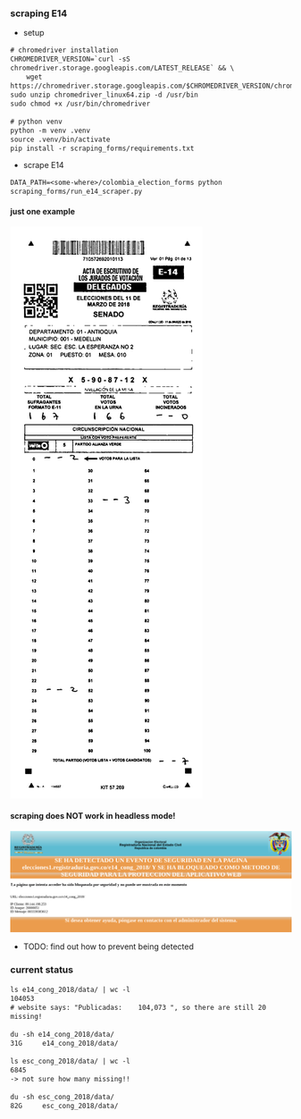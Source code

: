 
### scraping E14
* setup
```shell
# chromedriver installation
CHROMEDRIVER_VERSION=`curl -sS chromedriver.storage.googleapis.com/LATEST_RELEASE` && \
    wget https://chromedriver.storage.googleapis.com/$CHROMEDRIVER_VERSION/chromedriver_linux64.zip
sudo unzip chromedriver_linux64.zip -d /usr/bin
sudo chmod +x /usr/bin/chromedriver

# python venv
python -m venv .venv
source .venv/bin/activate
pip install -r scraping_forms/requirements.txt
```
* scrape E14
```shell
DATA_PATH=<some-where>/colombia_election_forms python scraping_forms/run_e14_scraper.py
```
#### just one example
![sample](images/sample.png)
#### scraping does NOT work in headless mode!
![image](images/screenshot_headless_being_blocked.png)
* TODO: find out how to prevent being detected

### current status
```shell
ls e14_cong_2018/data/ | wc -l
104053
# website says: "Publicadas: 	104,073 ", so there are still 20 missing!

du -sh e14_cong_2018/data/
31G     e14_cong_2018/data/

ls esc_cong_2018/data/ | wc -l
6845
-> not sure how many missing!!

du -sh esc_cong_2018/data/
82G     esc_cong_2018/data/
```